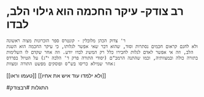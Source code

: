 # רב צודק- עיקר החכמה הוא גילוי הלב, לבדו
	ר' צדוק הכהן מלובלין - קונטרס ספר הזכרונות מצוה ראשונה
	ולא לחנם קראום חכמים נסתרות וסוד, שהוא דבר שאי אפשר לגלותו, כי עיקר החכמה הוא השגת הלב, וזה אי אפשר לאדם לגלות לחבירו כלל רק המשיג לבדו יודע. וזה אחר שקדם לו השלימות בתורה כולה ובמצוותיה, וכמו שהתנה הרמב"ם (יסודי התורה פרק ד' הלכה י"ג) על הטיול בפרדס אחר שמילא כריסו בש"ס ופוסקים מפשט התורה ומצוות: 


[[טעמו וראו]]
[[ולא ילמדו עוד איש את אחיו]]

#התגלות #רבצודק 